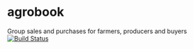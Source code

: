 # agrobook
Group sales and purchases for farmers, producers and buyers
[![Build Status](https://travis-ci.org/agrobook/agrobook.svg)](https://travis-ci.org/agrobook/agrobook)
